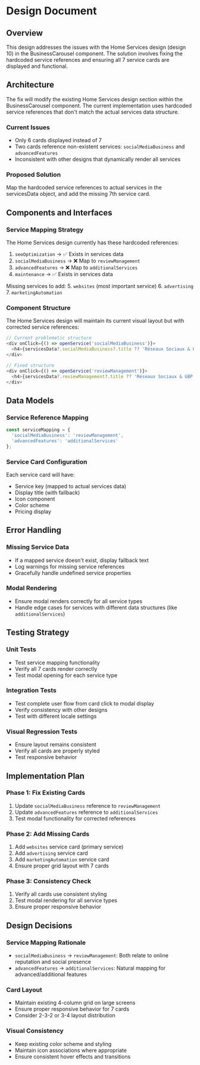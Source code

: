 # Design Document

## Overview

This design addresses the issues with the Home Services design (design 10) in the BusinessCarousel component. The solution involves fixing the hardcoded service references and ensuring all 7 service cards are displayed and functional.

## Architecture

The fix will modify the existing Home Services design section within the BusinessCarousel component. The current implementation uses hardcoded service references that don't match the actual services data structure.

### Current Issues
- Only 6 cards displayed instead of 7
- Two cards reference non-existent services: `socialMediaBusiness` and `advancedFeatures`
- Inconsistent with other designs that dynamically render all services

### Proposed Solution
Map the hardcoded service references to actual services in the servicesData object, and add the missing 7th service card.

## Components and Interfaces

### Service Mapping Strategy

The Home Services design currently has these hardcoded references:
1. `seoOptimization` → ✅ Exists in services data
2. `socialMediaBusiness` → ❌ Map to `reviewManagement`
3. `advancedFeatures` → ❌ Map to `additionalServices`
4. `maintenance` → ✅ Exists in services data

Missing services to add:
5. `websites` (most important service)
6. `advertising` 
7. `marketingAutomation`

### Component Structure

The Home Services design will maintain its current visual layout but with corrected service references:

```typescript
// Current problematic structure
<div onClick={() => openService('socialMediaBusiness')}>
  <h4>{servicesData?.socialMediaBusiness?.title ?? 'Réseaux Sociaux & GBP'}</h4>
</div>

// Fixed structure
<div onClick={() => openService('reviewManagement')}>
  <h4>{servicesData?.reviewManagement?.title ?? 'Réseaux Sociaux & GBP'}</h4>
</div>
```

## Data Models

### Service Reference Mapping

```typescript
const serviceMapping = {
  'socialMediaBusiness': 'reviewManagement',
  'advancedFeatures': 'additionalServices'
};
```

### Service Card Configuration

Each service card will have:
- Service key (mapped to actual services data)
- Display title (with fallback)
- Icon component
- Color scheme
- Pricing display

## Error Handling

### Missing Service Data
- If a mapped service doesn't exist, display fallback text
- Log warnings for missing service references
- Gracefully handle undefined service properties

### Modal Rendering
- Ensure modal renders correctly for all service types
- Handle edge cases for services with different data structures (like `additionalServices`)

## Testing Strategy

### Unit Tests
- Test service mapping functionality
- Verify all 7 cards render correctly
- Test modal opening for each service type

### Integration Tests
- Test complete user flow from card click to modal display
- Verify consistency with other designs
- Test with different locale settings

### Visual Regression Tests
- Ensure layout remains consistent
- Verify all cards are properly styled
- Test responsive behavior

## Implementation Plan

### Phase 1: Fix Existing Cards
1. Update `socialMediaBusiness` reference to `reviewManagement`
2. Update `advancedFeatures` reference to `additionalServices`
3. Test modal functionality for corrected references

### Phase 2: Add Missing Cards
1. Add `websites` service card (primary service)
2. Add `advertising` service card
3. Add `marketingAutomation` service card
4. Ensure proper grid layout with 7 cards

### Phase 3: Consistency Check
1. Verify all cards use consistent styling
2. Test modal rendering for all service types
3. Ensure proper responsive behavior

## Design Decisions

### Service Mapping Rationale
- `socialMediaBusiness` → `reviewManagement`: Both relate to online reputation and social presence
- `advancedFeatures` → `additionalServices`: Natural mapping for advanced/additional features

### Card Layout
- Maintain existing 4-column grid on large screens
- Ensure proper responsive behavior for 7 cards
- Consider 2-3-2 or 3-4 layout distribution

### Visual Consistency
- Keep existing color scheme and styling
- Maintain icon associations where appropriate
- Ensure consistent hover effects and transitions